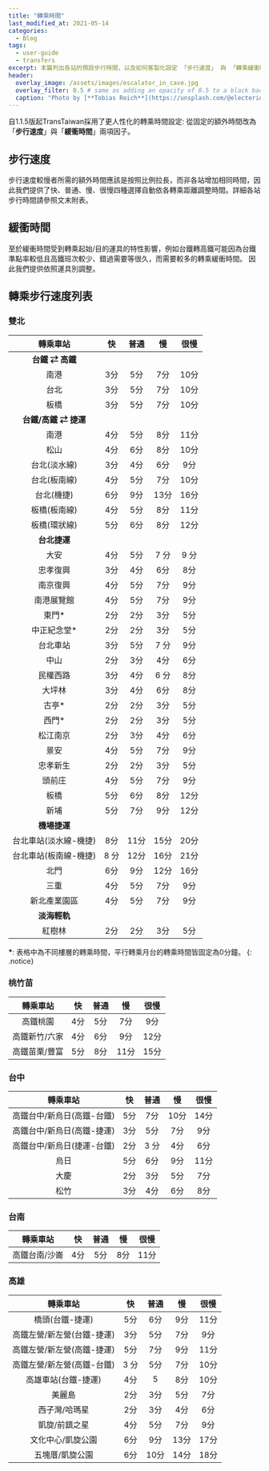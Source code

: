 ```yaml
---
title: "轉乘時間"
last_modified_at: 2021-05-14
categories:
  - Blog
tags:
  - user-guide
  - transfers
excerpt: 本篇列出各站的預設步行時間，以及如何客製化設定 「步行速度」 與 「轉乘緩衝時間」
header:
  overlay_image: /assets/images/escalator_in_cave.jpg
  overlay_filter: 0.5 # same as adding an opacity of 0.5 to a black background
  caption: "Photo by [**Tobias Reich**](https://unsplash.com/@electerious?utm_source=unsplash&utm_medium=referral&utm_content=creditCopyText) on [**Unsplash**](https://unsplash.com/s/photos/centraal-station?utm_source=unsplash&utm_medium=referral&utm_content=creditCopyText)"  
---
```


自1.1.5版起TransTaiwan採用了更人性化的轉乘時間設定: 從固定的額外時間改為「**步行速度**」與「**緩衝時間**」兩項因子。

## 步行速度
步行速度較慢者所需的額外時間應該是按照比例拉長，而非各站增加相同時間，因此我們提供了快、普通、慢、很慢四種選擇自動依各轉乘距離調整時間。詳細各站步行時間請參照文末附表。

## 緩衝時間
至於緩衝時間受到轉乘起始/目的運具的特性影響，例如台鐵轉高鐵可能因為台鐵準點率較低且高鐵班次較少、錯過需要等很久，而需要較多的轉乘緩衝時間。 因此我們提供依照運具別調整。




## 轉乘步行速度列表


### 雙北

| 轉乘車站 | 快 | 普通 | 慢 | 很慢 |
|:-:|:-:|:-:|:-:|:-:|
|**台鐵 ⇄ 高鐵**|
|南港| 3分 | 5分 | 7分 | 10分 | 
|台北| 3分 | 5分 | 7分 | 10分 |
|板橋| 3分 | 5分 | 7分 | 10分 |
|**台鐵/高鐵 ⇄ 捷運**|
|南港| 4分 | 5分 | 8分 | 11分 |
|松山| 4分 | 6分 | 8分 | 10分 |
|台北(淡水線)| 3分 | 4分 | 6分 | 9分 |
|台北(板南線)| 4分 | 5分 | 7分 | 10分 |
|台北(機捷)| 6分 | 9分 | 13分 | 16分 |
|板橋(板南線)| 4分 | 5分 | 8分 | 11分 |
|板橋(環狀線)| 5分 | 6分 | 8分 | 12分 |
|**台北捷運**|
|大安| 4分 | 5分 | 7 分| 9 分|
|忠孝復興| 3分 | 4分 | 6分 | 8分 |
|南京復興| 4分 | 5分 | 7分 | 9分 |
|南港展覽館| 4分 | 5分 | 7分 | 9分 |
|東門*| 2分 | 2分| 3分 | 5分 |
|中正紀念堂*| 2分 | 2分 | 3分 | 5分 |
|台北車站| 3分 | 5分 | 7 分| 9分 |
|中山| 2分 | 3分 | 4分| 6分 |
|民權西路| 3分 | 4分 | 6 分| 8分 |
|大坪林| 3分 | 4分 | 6分 | 8分 | 
|古亭*| 2分 | 2分 | 3分 | 5分 |
|西門*| 2分 | 2分 | 3分 | 5分 |
|松江南京| 2分 | 3分 | 4分 | 6分|
|景安| 4分 | 5分 | 7分 | 9分|
|忠孝新生| 2分 | 2分 | 3分| 5分 |
|頭前庄| 4分 | 5分 | 7分 | 9分 |
|板橋| 5分| 6分 | 8分| 12分 |
|新埔| 5分| 7分 | 9分 | 12分 |
|**機場捷運**|
|台北車站(淡水線-機捷)| 8分 | 11分 | 15分 | 20分 |
|台北車站(板南線-機捷)| 8 分| 12分 | 16分 | 21分 |
|北門| 6分 | 9分| 12分| 16分 |
|三重| 4分 | 5分| 7分 | 9分 |
|新北產業園區| 4分 | 5分 | 7分 | 9分 |
|**淡海輕軌**
|紅樹林| 2分| 2分 | 3分 | 5分 |


**\***: 表格中為不同樓層的轉乘時間，平行轉乘月台的轉乘時間皆固定為0分鐘。
{: .notice}



### 桃竹苗

| 轉乘車站 | 快 | 普通 | 慢 | 很慢 |
|:-:|:-:|:-:|:-:|:-:|
|高鐵桃園| 4分 | 5分 | 7分 | 9分 |
|高鐵新竹/六家| 4分 | 6分 | 9分| 12分|
|高鐵苗栗/豐富| 5分 | 8分 | 11分 | 15分 |


### 台中

| 轉乘車站 | 快 | 普通 | 慢 | 很慢 |
|:-:|:-:|:-:|:-:|:-:|
|高鐵台中/新烏日(高鐵-台鐵)| 5分 | 7分| 10分 | 14分 |
|高鐵台中/新烏日(高鐵-捷運)| 3分| 5分| 7分| 9分 |
|高鐵台中/新烏日(捷運-台鐵) | 2分 | 3 分| 4分| 6分|
|烏日| 5分 | 6分 | 9分 | 11分 | 
|大慶| 2分 | 3分 | 5分 | 7分 |
|松竹| 3分 | 4分 | 6分 | 8分 |


### 台南

| 轉乘車站 | 快 | 普通 | 慢 | 很慢 |
|:-:|:-:|:-:|:-:|:-:|
|高鐵台南/沙崙| 4分 | 5分 | 8分 | 11分 |

### 高雄

| 轉乘車站 | 快 | 普通 | 慢 | 很慢 |
|:-:|:-:|:-:|:-:|:-:|
|橋頭(台鐵-捷運) | 5分 | 6分| 9分 | 11分 |
|高鐵左營/新左營(台鐵-捷運) | 3分 | 5分 | 7分 | 9分 |
|高鐵左營/新左營(高鐵-捷運)| 5分 | 7分| 9分| 11分 |
|高鐵左營/新左營(高鐵-台鐵)| 3 分| 5分| 7分| 10分 |
|高雄車站(台鐵-捷運)| 4分 | 5 | 8分 | 10分 |
|美麗島| 2分 | 3分 | 5分| 7分 | 
|西子灣/哈瑪星| 2分 | 3分 | 4分 | 6分 | 
|凱旋/前鎮之星| 4分 | 5分 | 7分 | 9分 |
|文化中心/凱旋公園| 6分 | 9分 | 13分 | 17分 | 
|五塊厝/凱旋公園| 6分 | 10分 | 14分| 18分 | 











